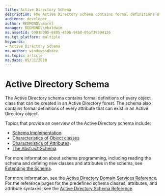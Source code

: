 ```yaml
---
title: Active Directory Schema
description: The Active Directory schema contains formal definitions of every object class that can be created in an Active Directory forest. The schema also contains formal definitions of every attribute that can exist in an Active Directory object.
audience: developer
author: REDMOND\\markl
manager: REDMOND\\mbaldwin
ms.assetid: b901d095-6805-439b-94b0-05af39594126
ms.tgt_platform: multiple
keywords:
- Active Directory Schema
ms.author: windowssdkdev
ms.topic: article
ms.date: 05/31/2018
---
```


# Active Directory Schema

The Active Directory schema contains formal definitions of every object class that can be created in an Active Directory forest. The schema also contains formal definitions of every attribute that can exist in an Active Directory object.

Topics that provide an overview of the Active Directory schema include:

-   [Schema Implementation](schema-implementation.md)
-   [Characteristics of Object classes](characteristics-of-object-classes.md)
-   [Characteristics of Attributes](characteristics-of-attributes.md)
-   [The Abstract Schema](the-abstract-schema.md)

For more information about schema programming, including reading the schema and defining new classes and attributes in the schema, see [Extending the Schema](extending-the-schema.md).

For more information, see the [Active Directory Domain Services Reference](active-directory-domain-services-reference.md). For the reference pages for the predefined schema classes, attributes, and attribute syntaxes, see the [Active Directory Schema Reference](https://msdn.microsoft.com/library/ms675085).

 

 




